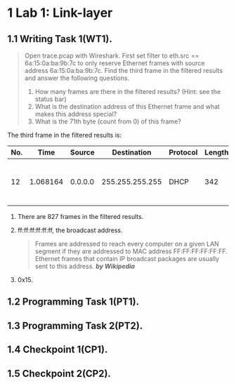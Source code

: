 # 1 Lab 1: Link-layer

## 1.1 Writing Task 1(WT1).

> Open trace.pcap with Wireshark. First set filter to eth.src == 6a:15:0a:ba:9b:7c to only reserve Ethernet frames with source address 6a:15:0a:ba:9b:7c. Find the third frame in the filtered results and answer the following questions.
>
> 1. How many frames are there in the filtered results? (Hint: see the status bar)
> 2. What is the destination address of this Ethernet frame and what makes this address special?
> 3. What is the 71th byte (count from 0) of this frame?

The third frame in the filtered results is:

| No. | Time     | Source  | Destination     | Protocol | Length | Info                                      |
| --- | -------- | ------- | --------------- | -------- | ------ | ----------------------------------------- |
| 12  | 1.068164 | 0.0.0.0 | 255.255.255.255 | DHCP     | 342    | DHCP Discover - Transaction ID 0x13699715 |

1. There are 827 frames in the filtered results.
2. ff:ff:ff:ff:ff:ff, the broadcast address.

   > Frames are addressed to reach every computer on a given LAN segment if they are addressed to MAC address FF:FF:FF:FF:FF:FF. Ethernet frames that contain IP broadcast packages are usually sent to this address.
   > *__by Wikipedia__*
3. 0x15.

## 1.2 Programming Task 1(PT1).

## 1.3 Programming Task 2(PT2).
## 1.4 Checkpoint 1(CP1).
## 1.5 Checkpoint 2(CP2).